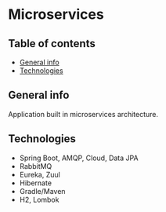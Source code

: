 # Microservices

## Table of contents

* [General info](#general-info)
* [Technologies](#technologies)

## General info
Application built in microservices architecture.

## Technologies

- Spring Boot, AMQP, Cloud, Data JPA
- RabbitMQ
- Eureka, Zuul
- Hibernate
- Gradle/Maven
- H2, Lombok
